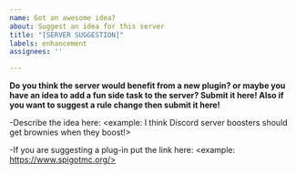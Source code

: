 ```yaml
---
name: Got an awesome idea?
about: Suggest an idea for this server
title: "[SERVER SUGGESTION]"
labels: enhancement
assignees: ''

---
```


**Do you think the server would benefit from a new plugin? or maybe you have an idea to add a fun side task to the server? Submit it here! Also if you want to suggest a rule change then submit it here!**


 -Describe the idea here:
     <example: I think Discord server boosters should get brownies when they boost!>

 -If you are suggesting a plug-in put the link here:
     <example: https://www.spigotmc.org/>

